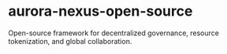 # aurora-nexus-open-source
Open-source framework for decentralized governance, resource tokenization, and global collaboration.
